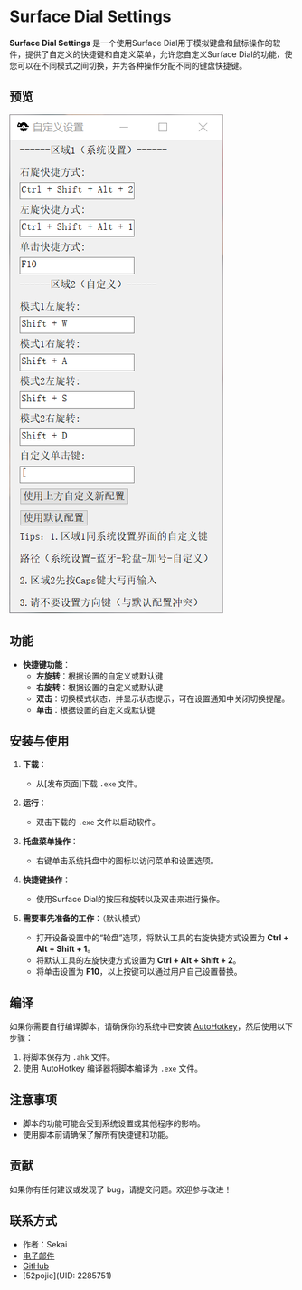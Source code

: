 # Surface Dial Settings

**Surface Dial Settings** 是一个使用Surface Dial用于模拟键盘和鼠标操作的软件，提供了自定义的快捷键和自定义菜单，允许您自定义Surface Dial的功能，使您可以在不同模式之间切换，并为各种操作分配不同的键盘快捷键。

## 预览

![预览](./CN.png)

## 功能

- **快捷键功能**：
  - **左旋转**：根据设置的自定义或默认键
  - **右旋转**：根据设置的自定义或默认键
  - **双击**：切换模式状态，并显示状态提示，可在设置通知中关闭切换提醒。
  - **单击**：根据设置的自定义或默认键

## 安装与使用

1. **下载**：
   - 从[发布页面]下载 `.exe` 文件。

2. **运行**：
   - 双击下载的 `.exe` 文件以启动软件。

3. **托盘菜单操作**：
   - 右键单击系统托盘中的图标以访问菜单和设置选项。

4. **快捷键操作**：
   - 使用Surface Dial的按压和旋转以及双击来进行操作。

5. **需要事先准备的工作**：（默认模式）
   - 打开设备设置中的“轮盘”选项，将默认工具的右旋快捷方式设置为 **Ctrl + Alt + Shift + 1**。
   - 将默认工具的左旋快捷方式设置为 **Ctrl + Alt + Shift + 2**。
   - 将单击设置为 **F10**，以上按键可以通过用户自己设置替换。

## 编译

如果你需要自行编译脚本，请确保你的系统中已安装 [AutoHotkey](https://www.autohotkey.com/)，然后使用以下步骤：

1. 将脚本保存为 `.ahk` 文件。
2. 使用 AutoHotkey 编译器将脚本编译为 `.exe` 文件。

## 注意事项

- 脚本的功能可能会受到系统设置或其他程序的影响。
- 使用脚本前请确保了解所有快捷键和功能。

## 贡献

如果你有任何建议或发现了 bug，请提交问题。欢迎参与改进！

## 联系方式

- 作者：Sekai
- [电子邮件](qq1973846900@gmail.com)
- [GitHub](https://github.com/Sekai219)
- [52pojie](UID: 2285751)
